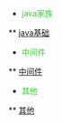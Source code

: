 * <p style="color:limegreen">java家族</p>
** [java基础](java/base.md "java基础")
* <p style="color:limegreen">中间件</p>
** [中间件](java/middleware.md "中间件")
* <p style="color:limegreen">其他</p>
** [其他](java/ "其他")